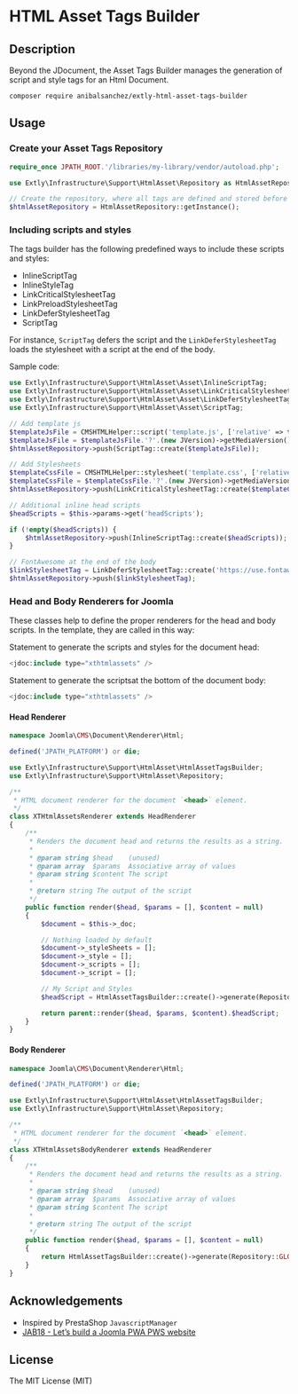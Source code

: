 # HTML Asset Tags Builder

## Description

Beyond the JDocument, the Asset Tags Builder manages the generation of script and style tags for an Html Document.

`composer require anibalsanchez/extly-html-asset-tags-builder`

## Usage

### Create your Asset Tags Repository

```php
require_once JPATH_ROOT.'/libraries/my-library/vendor/autoload.php';

use Extly\Infrastructure\Support\HtmlAsset\Repository as HtmlAssetRepository;

// Create the repository, where all tags are defined and stored before the rendering
$htmlAssetRepository = HtmlAssetRepository::getInstance();
```

### Including scripts and styles

The tags builder has the following predefined ways to include these scripts and styles:

- InlineScriptTag
- InlineStyleTag
- LinkCriticalStylesheetTag
- LinkPreloadStylesheetTag
- LinkDeferStylesheetTag
- ScriptTag

For instance, `ScriptTag` defers the script and the `LinkDeferStylesheetTag` loads the stylesheet with a script at the end of the body.

Sample code:

```php
use Extly\Infrastructure\Support\HtmlAsset\Asset\InlineScriptTag;
use Extly\Infrastructure\Support\HtmlAsset\Asset\LinkCriticalStylesheetTag;
use Extly\Infrastructure\Support\HtmlAsset\Asset\LinkDeferStylesheetTag;
use Extly\Infrastructure\Support\HtmlAsset\Asset\ScriptTag;

// Add template js
$templateJsFile = CMSHTMLHelper::script('template.js', ['relative' => true, 'pathOnly' => true]);
$templateJsFile = $templateJsFile.'?'.(new JVersion)->getMediaVersion();
$htmlAssetRepository->push(ScriptTag::create($templateJsFile));

// Add Stylesheets
$templateCssFile = CMSHTMLHelper::stylesheet('template.css', ['relative' => true, 'pathOnly' => true]);
$templateCssFile = $templateCssFile.'?'.(new JVersion)->getMediaVersion();
$htmlAssetRepository->push(LinkCriticalStylesheetTag::create($templateCssFile));

// Additional inline head scripts
$headScripts = $this->params->get('headScripts');

if (!empty($headScripts)) {
    $htmlAssetRepository->push(InlineScriptTag::create($headScripts));
}

// FontAwesome at the end of the body
$linkStylesheetTag = LinkDeferStylesheetTag::create('https://use.fontawesome.com/releases/v5.6.3/css/all.css');
$htmlAssetRepository->push($linkStylesheetTag);
```

### Head and Body Renderers for Joomla

These classes help to define the proper renderers for the head and body scripts. In the template, they are called in this way:

Statement to generate the scripts and styles for the document head:

```php
<jdoc:include type="xthtmlassets" />
```

Statement to generate the scriptsat the bottom of the document body:

```php
<jdoc:include type="xthtmlassets" />
```

#### Head Renderer

```php
namespace Joomla\CMS\Document\Renderer\Html;

defined('JPATH_PLATFORM') or die;

use Extly\Infrastructure\Support\HtmlAsset\HtmlAssetTagsBuilder;
use Extly\Infrastructure\Support\HtmlAsset\Repository;

/**
 * HTML document renderer for the document `<head>` element.
 */
class XTHtmlAssetsRenderer extends HeadRenderer
{
    /**
     * Renders the document head and returns the results as a string.
     *
     * @param string $head    (unused)
     * @param array  $params  Associative array of values
     * @param string $content The script
     *
     * @return string The output of the script
     */
    public function render($head, $params = [], $content = null)
    {
        $document = $this->_doc;

        // Nothing loaded by default
        $document->_styleSheets = [];
        $document->_style = [];
        $document->_scripts = [];
        $document->_script = [];

        // My Script and Styles
        $headScript = HtmlAssetTagsBuilder::create()->generate(Repository::GLOBAL_POSITION_HEAD);

        return parent::render($head, $params, $content).$headScript;
    }
}
```

#### Body Renderer

```php
namespace Joomla\CMS\Document\Renderer\Html;

defined('JPATH_PLATFORM') or die;

use Extly\Infrastructure\Support\HtmlAsset\HtmlAssetTagsBuilder;
use Extly\Infrastructure\Support\HtmlAsset\Repository;

/**
 * HTML document renderer for the document `<head>` element.
 */
class XTHtmlAssetsBodyRenderer extends HeadRenderer
{
    /**
     * Renders the document head and returns the results as a string.
     *
     * @param string $head    (unused)
     * @param array  $params  Associative array of values
     * @param string $content The script
     *
     * @return string The output of the script
     */
    public function render($head, $params = [], $content = null)
    {
        return HtmlAssetTagsBuilder::create()->generate(Repository::GLOBAL_POSITION_BODY);
    }
}
```

## Acknowledgements

- Inspired by PrestaShop `JavascriptManager`
- [JAB18 - Let’s build a Joomla PWA PWS website](https://www.youtube.com/watch?v=Hg_ATQEl9_U&list=PLE_ZsP4SqZpynn-n0q1G8iUaeGYaqVF4k)

## License

The MIT License (MIT)

